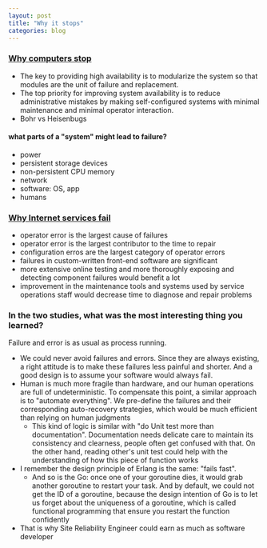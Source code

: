 ```yaml
---
layout: post
title: "Why it stops"
categories: blog
---
```


### [Why computers stop](http://mononcqc.tumblr.com/post/35165909365/why-do-computers-stop)
* The key to providing high availability is to modularize the system so that modules are the unit of failure and replacement.
* The top priority for improving system availability is to reduce administrative mistakes by making self-configured systems with minimal maintenance and minimal operator interaction.
* Bohr vs Heisenbugs

#### what parts of a "system" might lead to failure?
* power
* persistent storage devices
* non-persistent CPU memory
* network
* software: OS, app
* humans

### [Why Internet services fail](http://www.powershow.com/view/121944-YzRiO/Why_do_Internet_services_fail_and_what_can_be_done_about_it_powerpoint_ppt_presentation)
* operator error is the largest cause of failures
* operator error is the largest contributor to the time to repair
* configuration erros are the largest category of operator errors
* failures in custom-written front-end software are significant
* more extensive online testing and more thoroughly exposing and detecting component failures would benefit a lot
* improvement in the maintenance tools and systems used by service operations staff would decrease time to diagnose and repair problems


### In the two studies, what was the most interesting thing you learned?
Failure and error is as usual as process running.

* We could never avoid failures and errors. Since they are always existing, a right attitude is to make these failures less painful and shorter. And a good design is to assume your software would always fail.
* Human is much more fragile than hardware, and our human operations are full of undeterministic. To compensate this point, a similar approach is to "automate everything". We pre-define the failures and their corresponding auto-recovery strategies, which would be much efficient than relying on human judgments
    * This kind of logic is similar with "do Unit test more than documentation". Documentation needs delicate care to maintain its consistency and clearness, people often get confused with that. On the other hand, reading other's unit test could help with the understanding of how this piece of function works
* I remember the design principle of Erlang is the same: "fails fast".
    * And so is the Go: once one of your goroutine dies, it would grab another goroutine to restart your task. And by default, we could not get the ID of a goroutine, because the design intention of Go is to let us forget about the uniqueness of a goroutine, which is called functional programming that ensure you restart the function confidently
* That is why Site Reliability Engineer could earn as much as software developer

